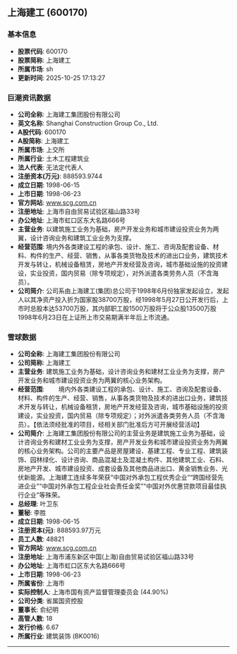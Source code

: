 ## 上海建工 (600170)

### 基本信息

- **股票代码**: 600170
- **股票简称**: 上海建工
- **所属市场**: sh
- **更新时间**: 2025-10-25 17:13:27

### 巨潮资讯数据

- **公司全称**: 上海建工集团股份有限公司
- **英文名称**: Shanghai Construction Group Co., Ltd.
- **A股代码**: 600170
- **A股简称**: 上海建工
- **所属市场**: 上交所
- **所属行业**: 土木工程建筑业
- **法人代表**: 无法定代表人
- **注册资本(万元)**: 888593.9744
- **成立日期**: 1998-06-15
- **上市日期**: 1998-06-23
- **官方网站**: www.scg.com.cn
- **注册地址**: 上海市自由贸易试验区福山路33号
- **办公地址**: 上海市虹口区东大名路666号
- **主营业务**: 以建筑施工业务为基础，房产开发业务和城市建设投资业务为两翼，设计咨询业务和建筑工业业务为支撑。
- **经营范围**: 境内外各类建设工程的承包、设计、施工、咨询及配套设备、材料、构件的生产、经营、销售，从事各类货物及技术的进出口业务，建筑技术开发与转让，机械设备租赁，房地产开发经营及咨询，城市基础设施的投资建设，实业投资，国内贸易（除专项规定），对外派遣各类劳务人员（不含海员）。
- **公司简介**: 公司系由上海建工(集团)总公司于1998年6月份独家发起设立，发起人以其净资产投入折为国家股38700万股，经1998年5月27日公开发行后，上市时总股本达53700万股，其内部职工股1500万股将于公众股13500万股1998年6月23日在上证所上市交易期满半年后上市流通。

### 雪球数据

- **公司全称**: 上海建工集团股份有限公司
- **公司简称**: 上海建工
- **主营业务**: 建筑施工业务为基础，设计咨询业务和建材工业业务为支撑，房产开发业务和城市建设投资业务为两翼的核心业务架构。
- **经营范围**: 　　境内外各类建设工程的承包、设计、施工、咨询及配套设备、材料、构件的生产、经营、销售，从事各类货物及技术的进出口业务，建筑技术开发与转让，机械设备租赁，房地产开发经营及咨询，城市基础设施的投资建设，实业投资，国内贸易（除专项规定）；对外派遣各类劳务人员（不含海员）。【依法须经批准的项目，经相关部门批准后方可开展经营活动】
- **公司简介**: 上海建工集团股份有限公司的主营业务是建筑施工业务为基础，设计咨询业务和建材工业业务为支撑，房产开发业务和城市建设投资业务为两翼的核心业务架构。公司的主要产品是房屋建设、基建工程、专业工程、建筑装饰、园林绿化、设计咨询、商品混凝土及混凝土构件、其他建筑工业、石料、房地产开发、城市建设投资、成套设备及其他商品进出口、黄金销售业务、光伏新能源。上海建工连续多年荣获“中国对外承包工程优秀企业”“跨国经营先进企业”“中国对外承包工程企业社会责任金奖”“中国对外优惠贷款项目最佳执行企业”等殊荣。
- **总经理**: 叶卫东
- **董秘**: 李胜
- **成立日期**: 1998-06-15
- **注册资本(元)**: 888593.97万元
- **员工人数**: 48821
- **官方网站**: www.scg.com.cn
- **注册地址**: 上海市浦东新区中国(上海)自由贸易试验区福山路33号
- **办公地址**: 上海市虹口区东大名路666号
- **上市日期**: 1998-06-23
- **所属省份**: 上海市
- **实际控制人**: 上海市国有资产监督管理委员会 (44.90%)
- **公司分类**: 省属国资控股
- **董事长**: 俞纪明
- **高管人数**: 18
- **发行价格**: 6.67
- **所属行业**: 建筑装饰 (BK0016)

---